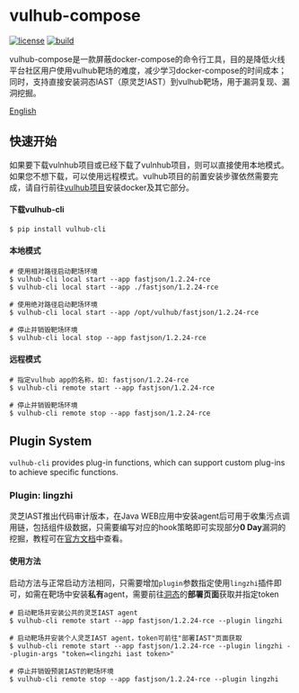 # vulhub-compose
[![license](https://img.shields.io/github/license/huoxianclub/vulhub-compose.svg)](https://github.com/huoxianclub/vulhub-compose/blob/main/LICENSE)
[![build](https://github.com/huoxianclub/vulhub-compose/actions/workflows/python-publish.yml/badge.svg)](https://github.com/huoxianclub/vulhub-compose/actions/workflows/python-publish.yml)

vulhub-compose是一款屏蔽docker-compose的命令行工具，目的是降低火线平台社区用户使用vulhub靶场的难度，减少学习docker-compose的时间成本；同时，支持直接安装洞态IAST（原灵芝IAST）到vulhub靶场，用于漏洞复现、漏洞挖掘。

[English](https://github.com/huoxianclub/vulhub-compose/blob/main/README.md)

## 快速开始
如果要下载vulnhub项目或已经下载了vulnhub项目，则可以直接使用本地模式。 如果您不想下载，可以使用远程模式。vulhub项目的前置安装步骤依然需要完成，请自行前往[vulhub项目](https://github.com/vulhub/vulhub)安装docker及其它部分。

#### 下载vulhub-cli
```shell script
$ pip install vulhub-cli
```

#### 本地模式
```shell script
# 使用相对路径启动靶场环境
$ vulhub-cli local start --app fastjson/1.2.24-rce
$ vulhub-cli local start --app ./fastjson/1.2.24-rce

# 使用绝对路径启动靶场环境
$ vulhub-cli local start --app /opt/vulhub/fastjson/1.2.24-rce

# 停止并销毁靶场环境
$ vulhub-cli local stop --app fastjson/1.2.24-rce
```

#### 远程模式
```shell script
# 指定vulhub app的名称，如: fastjson/1.2.24-rce
$ vulhub-cli remote start --app fastjson/1.2.24-rce

# 停止并销毁靶场环境
$ vulhub-cli remote stop --app fastjson/1.2.24-rce
```


## Plugin System
`vulhub-cli` provides plug-in functions, which can support custom plug-ins to achieve specific functions.

### Plugin: lingzhi
灵芝IAST推出代码审计版本，在Java WEB应用中安装agent后可用于收集污点调用链，包括组件级数据，只需要编写对应的hook策略即可实现部分**0 Day**漏洞的挖掘，教程可在[官方文档](https://huoxianclub.github.io/LingZhi/#/README)中查看。

#### 使用方法
启动方法与正常启动方法相同，只需要增加`plugin`参数指定使用`lingzhi`插件即可，如需在靶场中安装**私有**agent，需要前往[洞态](http://aws.iast.huoxian.cn:8000/)的**部署页面**获取并指定token
```shell script
# 启动靶场并安装公共的灵芝IAST agent
$ vulhub-cli remote start --app fastjson/1.2.24-rce --plugin lingzhi

# 启动靶场并安装个人灵芝IAST agent，token可前往"部署IAST"页面获取
$ vulhub-cli remote start --app fastjson/1.2.24-rce --plugin lingzhi --plugin-args "token=<lingzhi iast token>"

# 停止并销毁预装IAST的靶场环境
$ vulhub-cli remote stop --app fastjson/1.2.24-rce --plugin lingzhi
```